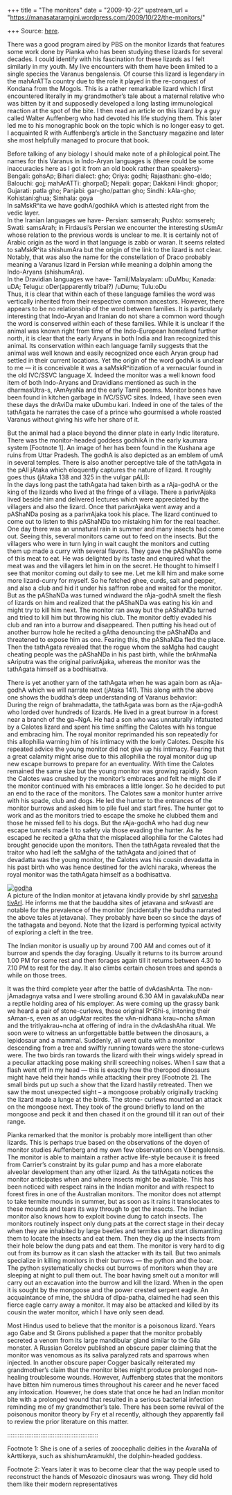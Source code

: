 +++
title = "The monitors"
date = "2009-10-22"
upstream_url = "https://manasataramgini.wordpress.com/2009/10/22/the-monitors/"

+++
Source: [here](https://manasataramgini.wordpress.com/2009/10/22/the-monitors/).

There was a good program aired by PBS on the monitor lizards that features some work done by Pianka who has been studying these lizards for several decades. I could identify with his fascination for these lizards as I felt similarly in my youth. My live encounters with them have been limited to a single species the Varanus bengalensis. Of course this lizard is legendary in the mahArATTa country due to the role it played in the re-conquest of Kondana from the Mogols. This is a rather remarkable lizard which I first encountered literally in my grandmother’s tale about a maternal relative who was bitten by it and supposedly developed a long lasting immunological reaction at the spot of the bite. I then read an article on this lizard by a guy called Walter Auffenberg who had devoted his life studying them. This later led me to his monographic book on the topic which is no longer easy to get. I acquainted R with Auffenberg’s article in the Sanctuary magazine and later she most helpfully managed to procure that book.

Before talking of any biology I should make note of a philological point.The names for this Varanus in Indo-Aryan languages is (there could be some inaccuracies here as I got it from an old book rather than speakers)- Bengali: gohsAp; Bihari dialect: gho; Oriya: godhi; Rajasthani: gho-eldo; Balouchi: goj; mahArATTi: ghorpaD; Nepali: gopar; Dakkani Hindi: ghopor; Gujarati: patla gho; Panjabi: gar-gho/pattan gho; Sindhi: kAla-gho; Kohistani:ghua; Simhala: goya  
In saMskR^ita we have godhA/godhikA which is attested right from the vedic layer.  
In the Iranian languages we have- Persian: samserah; Pushto: somsereh; Swati: samsArah; in Firdausi’s Persian we encounter the interesting sUsmAr whose relation to the previous words is unclear to me. It is certainly not of Arabic origin as the word in that language is zabb or waran. It seems related to saMskR^ita shishumAra but the origin of the link to the lizard is not clear. Notably, that was also the name for the constellation of Draco probably meaning a Varanus lizard in Persian while meaning a dolphin among the Indo-Aryans (shishumAra).  
In the Dravidian languages we have- Tamil/Malayalam: uDuMbu; Kanada: uDA; Telugu: oDer(apparently tribal?) /uDumu; Tulu:oDu  
Thus, it is clear that within each of these language families the word was vertically inherited from their respective common ancestors. However, there appears to be no relationship of the word between families. It is particularly interesting that Indo-Aryan and Iranian do not share a common word though the word is conserved within each of these families. While it is unclear if the animal was known right from time of the Indo-European homeland further north, it is clear that the early Aryans in both India and Iran recognized this animal. Its conservation within each language family suggests that the animal was well known and easily recognized once each Aryan group had settled in their current locations. Yet the origin of the word godhA is unclear to me — it is conceivable it was a saMskR^itization of a vernacular found in the old IVC/SSVC language X. Indeed the monitor was a well known food item of both Indo-Aryans and Dravidians mentioned as such in the dharmasUtra-s, rAmAyaNa and the early Tamil poems. Monitor bones have been found in kitchen garbage in IVC/SSVC sites. Indeed, I have seen even these days the drAviDa make uDumbu kari. Indeed in one of the tales of the tathAgata he narrates the case of a prince who gourmised a whole roasted Varanus without giving his wife her share of it.

But the animal had a place beyond the dinner plate in early Indic literature. There was the monitor-headed goddess godhikA in the early kaumara system \[Footnote 1\]. An image of her has been found in the Kushana age ruins from Uttar Pradesh. The godhA is also depicted as an emblem of umA in several temples. There is also another perceptive tale of the tathAgata in the pAlI jAtaka which eloquently captures the nature of lizard. It roughly goes thus (jAtaka 138 and 325 in the vulgar pALI):  
In the days long past the tathAgata had taken birth as a rAja-godhA or the king of the lizards who lived at the fringe of a village. There a parivrAjaka lived beside him and delivered lectures which were appreciated by the villagers and also the lizard. Once that parivrAjaka went away and a pAShaNDa posing as a parivrAjaka took his place. The lizard continued to come out to listen to this pAShaNDa too mistaking him for the real teacher. One day there was an unnatural rain in summer and many insects had come out. Seeing this, several monitors came out to feed on the insects. But the villagers who were in turn lying in wait caught the monitors and cutting them up made a curry with several flavors. They gave the pAShaNDa some of this meat to eat. He was delighted by its taste and enquired what the meat was and the villagers let him in on the secret. He thought to himself I see that monitor coming out daily to see me. Let me kill him and make some more lizard-curry for myself. So he fetched ghee, curds, salt and pepper, and also a club and hid it under his saffron robe and waited for the monitor. But as the pAShaNDa was turned windward the rAja-godhA smelt the flesh of lizards on him and realized that the pAShaNDa was eating his kin and might try to kill him next. The monitor ran away but the pAShaNDa turned and tried to kill him but throwing his club. The monitor deftly evaded his club and ran into a burrow and disappeared. Then putting his head out of another burrow hole he recited a gAtha denouncing the pAShaNDa and threatened to expose him as one. Fearing this, the pAShaNDa fled the place. Then the tathAgata revealed that the rogue whom the saMgha had caught cheating people was the pAShaNDa in his past birth, while the brAhmaNa sAriputra was the original parivrAjaka, whereas the monitor was the tathAgata himself as a bodhisattva.

There is yet another yarn of the tathAgata when he was again born as rAja-godhA which we will narrate next (jAtaka 141). This along with the above one shows the buddha’s deep understanding of Varanus behavior:  
During the reign of brahmadatta, the tathAgata was born as the rAja-godhA who lorded over hundreds of lizards. He lived in a great burrow in a forest near a branch of the ga\~NgA. He had a son who was unnaturally infatuated by a Calotes lizard and spent his time sniffing the Calotes with his tongue and embracing him. The royal monitor reprimanded his son repeatedly for this allophilia warning him of his intimacy with the lowly Calotes. Despite his repeated advice the young monitor did not give up his intimacy. Fearing that a great calamity might arise due to this allophilia the royal monitor dug up new escape burrows to prepare for an eventuality. With time the Calotes remained the same size but the young monitor was growing rapidly. Soon the Calotes was crushed by the monitor’s embraces and felt he might die if the monitor continued with his embraces a little longer. So he decided to put an end to the race of the monitors. The Calotes saw a monitor hunter arrive with his spade, club and dogs. He led the hunter to the entrances of the monitor burrows and asked him to pile fuel and start fires. The hunter got to work and as the monitors tried to escape the smoke he clubbed them and those he missed fell to his dogs. But the rAja-godhA who had dug new escape tunnels made it to safety via those evading the hunter. As he escaped he recited a gAtha that the misplaced allophilia for the Calotes had brought genocide upon the monitors. Then the tathAgata revealed that the traitor who had left the saMgha of the tathAgata and joined that of devadatta was the young monitor, the Calotes was his cousin devadatta in his past birth who was hence destined for the avIchi naraka, whereas the royal monitor was the tathAgata himself as a bodhisattva.

[![godha](https://i0.wp.com/farm3.static.flickr.com/2569/4054244119_509c57ef55.jpg)](http://www.flickr.com/photos/24766652@N05/4054244119/ "godha by somasushma, on Flickr")  
A picture of the Indian monitor at jetavana kindly provide by shrI [sarvesha tivArI](http://bharatendu.com/). He informs me that the bauddha sites of jetavana and srAvastI are notable for the prevalence of the monitor (incidentally the buddha narrated the above tales at jetavana). They probably have been so since the days of the tathagata and beyond. Note that the lizard is performing typical activity of exploring a cleft in the tree.

The Indian monitor is usually up by around 7.00 AM and comes out of it burrow and spends the day foraging. Usually it returns to its burrow around 1.00 PM for some rest and then forages again till it returns between 4.30 to 7.10 PM to rest for the day. It also climbs certain chosen trees and spends a while on those trees.

It was the third complete year after the battle of dvAdashAnta. The non-jAmadagnya vatsa and I were strolling around 6.30 AM in gavalakuNDa near a reptile holding area of his employer. As were coming up the grassy bank we heard a pair of stone-curlews, those original R^iShi-s, intoning their sAman-s, even as an udgAtar recites the vAn-nidhana krau\~ncha sAman and the tritIyakrau\~ncha at offering of indra in the dvAdashAha ritual. We soon were to witness an unforgettable battle between the dinosaurs, a lepidosaur and a mammal. Suddenly, all went quite with a monitor descending from a tree and swiftly running towards were the stone-curlews were. The two birds ran towards the lizard with their wings widely spread in a peculiar attacking pose making shrill screeching noises. When I saw that a flash went off in my head — this is exactly how the theropod dinosaurs might have held their hands while attacking their prey \[Footnote 2\]. The small birds put up such a show that the lizard hastily retreated. Then we saw the most unexpected sight – a mongoose probably originally tracking the lizard made a lunge at the birds. The stone- curlews mounted an attack on the mongoose next. They took of the ground briefly to land on the mongoose and peck it and then chased it on the ground till it ran out of their range.

Pianka remarked that the monitor is probably more intelligent than other lizards. This is perhaps true based on the observations of the doyen of monitor studies Auffenberg and my own few observations on V.bengalensis. The monitor is able to maintain a rather active life-style because it is freed from Carrier’s constraint by its gular pump and has a more elaborate alveolar development than any other lizard. As the tathAgata notices the monitor anticipates when and where insects might be available. This has been noticed with respect rains in the Indian monitor and with respect to forest fires in one of the Australian monitors. The monitor does not attempt to take termite mounds in summer, but as soon as it rains it translocates to these mounds and tears its way through to get the insects. The Indian monitor also knows how to exploit bovine dung to catch insects. The monitors routinely inspect only dung pats at the correct stage in their decay when they are inhabited by large beetles and termites and start dismantling them to locate the insects and eat them. Then they dig up the insects from their hole below the dung pats and eat them. The monitor is very hard to dig out from its burrow as it can slash the attacker with its tail. But two animals specialize in killing monitors in their burrows — the python and the boar. The python systematically checks out burrows of monitors when they are sleeping at night to pull them out. The boar having smelt out a monitor will carry out an excavation into the burrow and kill the lizard. When in the open it is sought by the mongoose and the power crested serpent eagle. An acquaintance of mine, the shUdra of dIpa-patha, claimed he had seen this fierce eagle carry away a monitor. It may also be attacked and killed by its cousin the water monitor, which I have only seen dead.

Most Hindus used to believe that the monitor is a poisonous lizard. Years ago Gabe and St Girons published a paper that the monitor probably secreted a venom from its large mandibular gland similar to the Gila monster. A Russian Gorelov published an obscure paper claiming that the monitor was venomous as its saliva paralyzed rats and sparrows when injected. In another obscure paper Cogger basically reiterated my grandmother’s claim that the monitor bites might produce prolonged non-healing troublesome wounds. However, Auffenberg states that the monitors have bitten him numerous times throughout his career and he never faced any intoxication. However, he does state that once he had an Indian monitor bite with a prolonged wound that resulted in a serious bacterial infection reminding me of my grandmother’s tale. There has been some revival of the poisonous monitor theory by Fry et al recently, although they apparently fail to review the prior literature on this matter.

::::::::::::::::::::::::::::::::::::::::::::::::::::

Footnote 1: She is one of a series of zoocephalic deities in the AvaraNa of kArttikeya, such as shishumAramukhI, the dolphin-headed goddess.

Footnote 2: Years later it was to become clear that the way people used to reconstruct the hands of Mesozoic dinosaurs was wrong. They did hold them like their modern representatives


